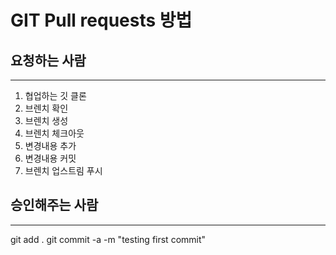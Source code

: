 # GIT Pull requests 방법

## 요청하는 사람
---
1. 협업하는 깃 클론
2. 브렌치 확인
3. 브렌치 생성
4. 브렌치 체크아웃
5. 변경내용 추가
6. 변경내용 커밋
7. 브렌치 업스트림 푸시


## 승인해주는 사람
---
 git add .
git commit -a -m "testing first commit"

